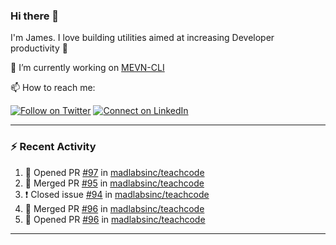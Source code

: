 ### Hi there 👋

I'm James. I love building utilities aimed at increasing Developer productivity :raised_hands: 

🔭 I’m currently working on [MEVN-CLI](https://github.com/madlabsinc/mevn-cli)

📫 How to reach me:

[![Follow on Twitter](https://img.shields.io/badge/--twitter?label=Twitter&logo=Twitter&style=social)](https://twitter.com/james_madhacks) [![Connect on LinkedIn](https://img.shields.io/badge/--linkedin?label=LinkedIn&logo=LinkedIn&style=social)](https://www.linkedin.com/in/jamesgeorge007)

---

### :zap: Recent Activity

<!--START_SECTION:activity-->
1. 💪 Opened PR [#97](https://github.com/madlabsinc/teachcode/pull/97) in [madlabsinc/teachcode](https://github.com/madlabsinc/teachcode)
2. 🎉 Merged PR [#95](https://github.com/madlabsinc/teachcode/pull/95) in [madlabsinc/teachcode](https://github.com/madlabsinc/teachcode)
3. ❗️ Closed issue [#94](https://github.com/madlabsinc/teachcode/issues/94) in [madlabsinc/teachcode](https://github.com/madlabsinc/teachcode)
4. 🎉 Merged PR [#96](https://github.com/madlabsinc/teachcode/pull/96) in [madlabsinc/teachcode](https://github.com/madlabsinc/teachcode)
5. 💪 Opened PR [#96](https://github.com/madlabsinc/teachcode/pull/96) in [madlabsinc/teachcode](https://github.com/madlabsinc/teachcode)
<!--END_SECTION:activity-->

---

<!--
**jamesgeorge007/jamesgeorge007** is a ✨ _special_ ✨ repository because its `README.md` (this file) appears on your GitHub profile.

Here are some ideas to get you started:

- 🌱 I’m currently learning ...
- 👯 I’m looking to collaborate on ...
- 🤔 I’m looking for help with ...
- 💬 Ask me about ...
- 😄 Pronouns: ...
- ⚡ Fun fact: ...
-->
